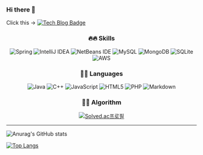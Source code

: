 ### Hi there 👋 

Click this ->
[![Tech Blog Badge](http://img.shields.io/badge/-Tech%20blog-black?style=flat-square&logo=github&link=https://gyeong99.tistory.com/)](https://gyeong99.tistory.com/)


<div align=center>

### 🔥:fire: Skills

![Spring](https://img.shields.io/badge/spring-%236DB33F.svg?style=for-the-badge&logo=spring&logoColor=white)
![IntelliJ IDEA](https://img.shields.io/badge/IntelliJIDEA-000000.svg?style=for-the-badge&logo=intellij-idea&logoColor=white)
![NetBeans IDE](https://img.shields.io/badge/NetBeansIDE-1B6AC6.svg?style=for-the-badge&logo=apache-netbeans-ide&logoColor=white)
![MySQL](https://img.shields.io/badge/mysql-%2300f.svg?style=for-the-badge&logo=mysql&logoColor=white)
![MongoDB](https://img.shields.io/badge/MongoDB-%234ea94b.svg?style=for-the-badge&logo=mongodb&logoColor=white)
![SQLite](https://img.shields.io/badge/sqlite-%2307405e.svg?style=for-the-badge&logo=sqlite&logoColor=white)
![AWS](https://img.shields.io/badge/AWS-%23FF9900.svg?style=for-the-badge&logo=amazon-aws&logoColor=white)

### 💪:muscle: Languages

![Java](https://img.shields.io/badge/java-%23ED8B00.svg?style=for-the-badge&logo=java&logoColor=white)
![C++](https://img.shields.io/badge/c++-%2300599C.svg?style=for-the-badge&logo=c%2B%2B&logoColor=white)
![JavaScript](https://img.shields.io/badge/javascript-%23323330.svg?style=for-the-badge&logo=javascript&logoColor=%23F7DF1E)
![HTML5](https://img.shields.io/badge/html5-%23E34F26.svg?style=for-the-badge&logo=html5&logoColor=white)
![PHP](https://img.shields.io/badge/php-%23777BB4.svg?style=for-the-badge&logo=php&logoColor=white)
![Markdown](https://img.shields.io/badge/markdown-%23000000.svg?style=for-the-badge&logo=markdown&logoColor=white)

### 🏃:running: Algorithm
[![Solved.ac프로필](http://mazassumnida.wtf/api/mini/generate_badge?boj=dlghkrud18)](https://solved.ac/dlghkrud18)

</div>
<hr/>

![Anurag's GitHub stats](https://github-readme-stats.vercel.app/api?username=HwaGyeong&count_private=true&show_icons=true?theme=synthwave)

[![Top Langs](https://github-readme-stats.vercel.app/api/top-langs/?username=HwaGyeong)](https://github.com/HwaGyeong/github-readme-stats)



